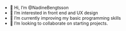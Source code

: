 - 👋 Hi, I’m @NadineBengtsson
- 👀 I’m interested in front end and UX design
- 🌱 I’m currently improving my basic programming skills
- 💞️ I’m looking to collaborate on starting projects.

<!---
NadineBengtsson/NadineBengtsson is a ✨ special ✨ repository because its `README.md` (this file) appears on your GitHub profile.
You can click the Preview link to take a look at your changes.
--->
